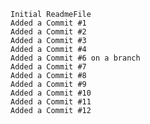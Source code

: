     Initial ReadmeFile
    Added a Commit #1
    Added a Commit #2
    Added a Commit #3
    Added a Commit #4
    Added a Commit #6 on a branch
    Added a Commit #7
    Added a Commit #8
    Added a Commit #9
    Added a Commit #10
    Added a Commit #11
    Added a Commit #12

